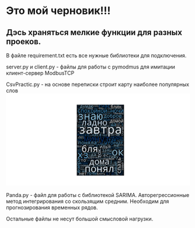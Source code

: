 # Это мой черновик!!!
## Дэсь храняться мелкие функции для разных проеков.
В файле requirement.txt есть все нужные библиотеки для подключения.

server.py и client.py  - файлы для работы с pymodmus для имитации клиент-сервер ModbusTCP

CsvPractic.py - на основе переписки строит карту наиболее популярных слов 
![img.png](img.png)

Panda.py - файл для работы с библиотекой SARIMA. Авторегрессионные метод интегрирования со скользящим средним.
Необходим для прогнозирования временных рядов.


Остальные файлы не несут большой смысловой нагрузки.